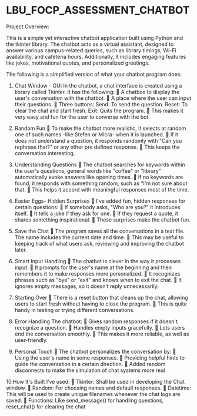 # LBU_FOCP_ASSESSMENT_CHATBOT

Project Overview:

This is a simple yet interactive chatbot application built using Python and the tkinter library. The chatbot acts as a virtual assistant, designed to answer various campus-related queries, such as library timings, Wi-Fi availability, and cafeteria hours. Additionally, it includes engaging features like jokes, motivational quotes, and personalized greetings.

The following is a simplified version of what your chatbot program does:

1. Chat Window - GUI
In the chatbot, a chat interface is created  using a library called Tkinter. It has the following:
   A chatbox to display the user's conversation with the chatbot.
   A place where the user can input their questions.
   Three buttons:
    Send: To send the question.
    Reset: To clear the chat and start fresh.
    Exit: Quits the program.
   This makes it very easy and fun for the user to converse with the bot.

2. Random Fun
   To make the chatbot more realistic, it selects at random one of such names -like Stefen or Micra- when it is launched.
   If it does not understand a question, it responds randomly with "Can you rephrase that?" or any other pre defined response.
   This keeps the conversation interesting.

3. Understanding Questions
   The chatbot searches for keywords within the user's questions, general words like "coffee" or "library" automatically evoke answers like opening times.
   If no keywords are found, it responds with something random, such as "I'm not sure about that.
   This helps it accord with meaningful responses most of the time.

4. Easter Eggs- Hidden Surprises
   I've added fun, hidden responses for certain questions:
   If somebody asks, "Who are you?" it introduces itself.
   It tells a joke if they ask for one.
   If they request a quote, it shares something inspirational.
   These surprises make the chatbot fun.

6. Save the Chat
   The program saves all the conversations in a text file. The name includes the current date and time. 
   This may be useful to keeping track of what users ask, reviewing and improving the chatbot later.

7. Smart Input Handling
   The chatbot is clever in the way it processes input:
   It prompts for the user's name at the beginning and then remembers it to make responses more personalized.
   It recognizes phrases such as "bye" or "exit" and knows when to exit the chat.
   It ignores empty messages, so it doesn’t reply unnecessarily.


8. Starting Over
   There is a reset button that cleans up the chat, allowing users to start fresh without having to close the program. 
   This is quite handy in testing or trying different conversations.

9. Error Handling
The chatbot:
   Gives random responses if it doesn't recognize a question.
   Handles empty inputs gracefully.
   Lets users end the conversation smoothly.
   This makes it more reliable, as well as user-friendly.

10. Personal Touch
   The chatbot personalizes the conversation by:
   Using the user's name in some responses.
   Providing helpful hints to guide the conversation in a certain direction.
   Added random disconnects to make the simulation of chat systems more real

10.How It's Built
 I’ve used:
   Tkinter: Shall be used in developing the Chat window. 
   Random: For choosing names and default responses.
   Datetime: This will be used to create unique filenames whenever the chat logs are saved. 
   Functions: Like send_message() for handling questions, reset_chat() for clearing the chat

